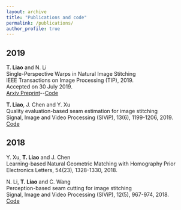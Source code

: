 ```yaml
---
layout: archive
title: "Publications and code"
permalink: /publications/
author_profile: true
---
```


## 2019

**T. Liao** and N. Li     
Single-Perspective Warps in Natural Image Stitching     
IEEE Transactions on Image Processing (TIP), 2019.     
Accepted on 30 July 2019.     
[Arxiv Preprint](https://arxiv.org/abs/1802.04645)--[Code](https://github.com/tlliao/Single-perspective-warps)


**T. Liao**, J. Chen and Y. Xu     
Quality evaluation-based seam estimation for image stitching     
Signal, Image and Video Processing (SIViP), 13(6), 1199-1206, 2019.     
[Code](https://github.com/tlliao/Iterative-seam-estimation)


## 2018 

Y. Xu, **T. Liao** and J. Chen     
Learning-based Natural Geometric Matching with Homography Prior     
Electronics Letters, 54(23), 1328-1330, 2018.

N. Li, **T. Liao** and C. Wang     
Perception-based seam cutting for image stitching     
Signal, Image and Video Processing (SIViP), 12(5), 967-974, 2018.    
[Code](https://github.com/tlliao/Perception-based-seam-cutting)




